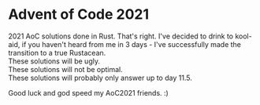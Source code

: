 # Advent of Code 2021
2021 AoC solutions done in Rust. That's right. I've decided to drink to kool-aid, if you haven't heard from me in 3 days - I've successfully made the transition to a true Rustacean.  
These solutions will be ugly.  
These solutions will not be optimal.  
These solutions will probably only answer up to day 11.5.  

Good luck and god speed my AoC2021 friends. :)